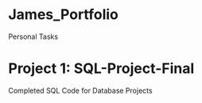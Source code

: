 # James_Portfolio
Personal Tasks

# Project 1: SQL-Project-Final
Completed SQL Code for Database Projects
